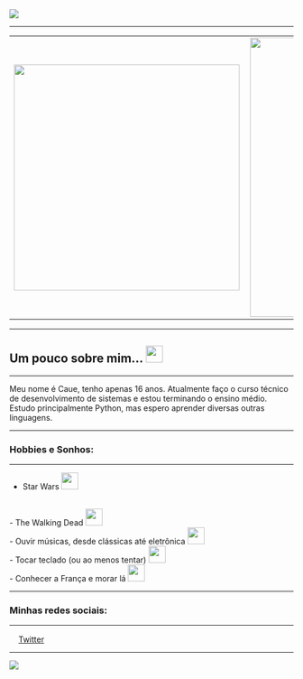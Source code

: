 <img src="https://i.pinimg.com/originals/f4/aa/ce/f4aace17f2615042754a5623b9a9a780.gif">
 
---
<center>
<table>
    <tr>
        <td><img width="400px" align="left" src="https://github-readme-stats.vercel.app/api/top-langs/?username=cauevenancio&hide=html&layout=compact&theme=algolia" /></td>
        <td><img width="495px" align="left" src="https://github-readme-stats.vercel.app/api?username=cauevenancio&theme=algolia"/></td>
    </tr>
</table>
</center>  

---

## Um pouco sobre mim... <img src="https://i.pinimg.com/originals/f3/dc/52/f3dc5272a3b6907c6ffa41cff3285ba5.gif" width="30px"></h2>
---

Meu nome é Caue, tenho apenas 16 anos. Atualmente faço o curso técnico <br />de desenvolvimento de sistemas e estou terminando o ensino médio.<br />Estudo principalmente Python, mas espero aprender diversas outras linguagens.

----

### Hobbies e Sonhos:

---

- Star Wars <img src="https://i.pinimg.com/originals/03/5f/1c/035f1cea6add6e043189123043479aa7.gif" width="30px"></h2>
<br />
- The Walking Dead <img src="https://i.pinimg.com/originals/95/19/c0/9519c08b72a5694d91b96a0afc09d4e9.gif" width="30px"></h2>
<br />
- Ouvir músicas, desde clássicas até eletrônica <img src="https://i.pinimg.com/originals/85/b0/19/85b0197e30de3f3aaff4054bbfd53bb2.gif" width="30px"></h2>
<br />
- Tocar teclado (ou ao menos tentar) <img src="https://i.pinimg.com/originals/3d/59/39/3d5939caf9d51183fa91d5f87df4941e.gif" width="30px"></h2>
<br />
- Conhecer a França e morar lá <img src="https://i.pinimg.com/originals/34/0c/9b/340c9b8891918ff7835b7f76a62913cb.gif" width="30px"></h2>
<br />

---

### Minhas redes sociais:

---

<a href="https://twitter.com/cauevenancioo"><img src="https://i.pinimg.com/564x/8f/35/a4/8f35a40403a84631c4125c4f1859c7a6.jpg" width="16"></img>Twitter

---

<img src="https://komarev.com/ghpvc/?username=cauevenancio&color=blue&style=flat">

